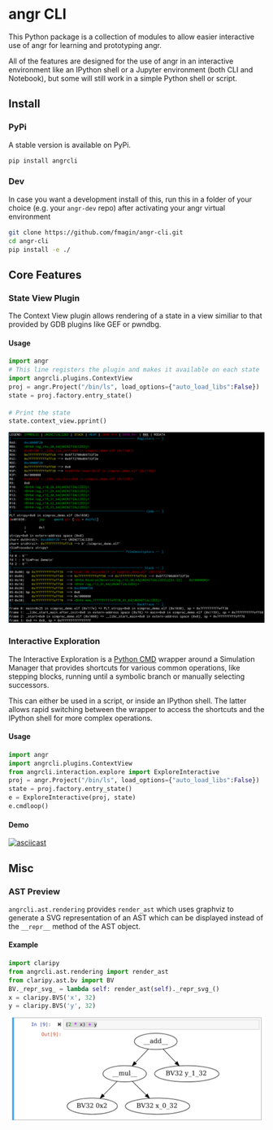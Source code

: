 # angr CLI

This Python package is a collection of modules to allow easier interactive use of angr for learning and prototyping angr.

All of the features are designed for the use of angr in an interactive environment like an IPython shell or a Jupyter environment (both CLI and Notebook), but some will still work in a simple Python shell or script.


## Install

### PyPi

A stable version is available on PyPi.
```sh
pip install angrcli
```

### Dev

In case you want a development install of this, run this in a folder of your choice (e.g. your `angr-dev` repo) after activating your angr virtual environment

```sh
git clone https://github.com/fmagin/angr-cli.git
cd angr-cli
pip install -e ./
```

## Core Features

### State View Plugin

The Context View plugin allows rendering of a state in a view similiar to that provided by GDB plugins like GEF or pwndbg.


#### Usage

```python
import angr
# This line registers the plugin and makes it available on each state
import angrcli.plugins.ContextView
proj = angr.Project("/bin/ls", load_options={"auto_load_libs":False})
state = proj.factory.entry_state()

# Print the state
state.context_view.pprint()
```
![Context View](./images/context_view_demo.png)


### Interactive Exploration

The Interactive Exploration is a [Python CMD](https://pymotw.com/2/cmd/) wrapper around a Simulation Manager that provides shortcuts for various common operations, like stepping blocks, running until a symbolic branch or manually selecting successors.

This can either be used in a script, or inside an IPython shell. The latter allows rapid switching between the wrapper to access the shortcuts and the IPython shell for more complex operations.


#### Usage
```python
import angr
import angrcli.plugins.ContextView
from angrcli.interaction.explore import ExploreInteractive
proj = angr.Project("/bin/ls", load_options={"auto_load_libs":False})
state = proj.factory.entry_state()
e = ExploreInteractive(proj, state)
e.cmdloop()
```

#### Demo

[![asciicast](https://asciinema.org/a/256289.svg)](https://asciinema.org/a/256289)

## Misc

### AST Preview

`angrcli.ast.rendering` provides `render_ast` which uses graphviz to generate a SVG representation of an AST which can be displayed instead of the `__repr__` method of the AST object.

#### Example


```python
import claripy
from angrcli.ast.rendering import render_ast
from claripy.ast.bv import BV
BV._repr_svg_ = lambda self: render_ast(self)._repr_svg_()
x = claripy.BVS('x', 32)
y = claripy.BVS('y', 32)
```

![AST Rendering](./images/ast_rendering.png)
